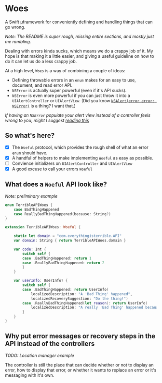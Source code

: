 # Woes
A Swift µframework for conveniently defining and handling things that can go wrong.

_Note: The README is super rough, missing entire sections, and mostly just me rambling._

Dealing with errors kinda sucks, which means we do a crappy job of it. My hope is that making it a little easier, and giving a useful guideline on how to do it can let us do a less crappy job.

At a high level, `Woes` is a way of combining a couple of ideas:

- Defining throwable errors in an `enum` makes for an easy to use, document, and read error API.
- `NSError` is actually super powerful (even if it's API sucks).
- `NSError` is even more powerful if you can just throw it into a `UIAlertController` or `UIAlertView`. (Did you know [`NSAlert(error error: NSError)`](https://developer.apple.com/library/mac/documentation/Cocoa/Reference/ApplicationKit/Classes/NSAlert_Class/index.html#//apple_ref/occ/clm/NSAlert/alertWithError:) is a thing? I want that.)

_If having an `NSError` populate your alert view instead of a controller feels wrong to you, might I suggest [reading this](#why-put-error-messages-or-recovery-steps-in-the-api-instead-of-the-controllers)_

## So what's here?

- [x] The `Woeful` protocol, which provides the rough shell of what an error `enum` should have.
- [x] A handful of helpers to make implementing `Woeful` as easy as possible.
- [ ] Convience initializers on `UIAlertController` and `UIAlertView`
- [x] A good excuse to call your errors `Woeful`

## What does a `Woeful` API look like?

_Note: preliminary example_

```Swift
enum TerribleAPIWoes {
	case BadThingHappened
	case ReallyBadThingHappened(because: String?)
}

extension TerribleAPIWoes: Woeful {

	static let domain = "com.everythingisterrible.API"
	var domain: String { return TerribleAPIWoes.domain }

	var code: Int {
		switch self {
		case .BadThingHappened: return 1
		case .ReallyBadThingHappened: return 2
		}
	}

	var userInfo: UserInfo? {
		switch self {
		case .BadThingHappened: return UserInfo(
			localizedDescription: "A 'Bad Thing' happened",
			localizedRecoverySuggestion: "Do the thing!")
		case .ReallyBadThingHappened(let reason): return UserInfo(
			localizedDescription: "A really 'Bad Thing' happened because \(reason)")
		}
	}
}
```

## Why put error messages or recovery steps in the API instead of the controllers

_TODO: Location manager example_

The controller is still the place that can decide whether or not to display an error, how to display that error, or whether it wants to replace an error or it's messaging with it's own.
